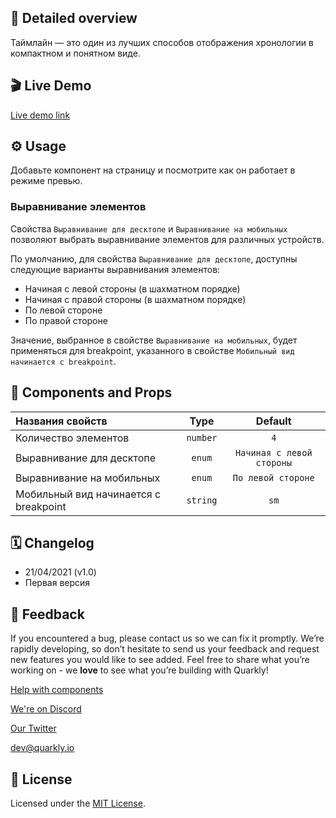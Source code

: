 ## 📖 Detailed overview

Таймлайн — это один из лучших способов отображения хронологии в компактном и понятном виде.

## 🎬 Live Demo

[Live demo link](https://quarkly-catalog.netlify.app/timelinefull/)

## ⚙️ Usage

Добавьте компонент на страницу и посмотрите как он работает в режиме превью.

### Выравнивание элементов

Свойства `Выравнивание для десктопе` и `Выравнивание на мобильных` позволяют выбрать выравнивание элементов для различных устройств.

По умолчанию, для свойства `Выравнивание для десктопе`, доступны следующие варианты выравнивания элементов:

-   Начиная с левой стороны (в шахматном порядке)
-   Начиная с правой стороны (в шахматном порядке)
-   По левой стороне
-   По правой стороне

Значение, выбранное в свойстве `Выравнивание на мобильных`, будет применяться для breakpoint, указанного в свойстве `Мобильный вид начинается с breakpoint`.

## 🧩 Components and Props

| Названия свойств                      |   Type   |          Default          |
| :------------------------------------ | :------: | :-----------------------: |
| Количество элементов                  | `number` |            `4`            |
| Выравнивание для десктопе             |  `enum`  | `Начиная с левой стороны` |
| Выравнивание на мобильных             |  `enum`  |    `По левой стороне`     |
| Мобильный вид начинается с breakpoint | `string` |           `sm`            |

## 🗓 Changelog

-   21/04/2021 (v1.0)
-   Первая версия

## 📮 Feedback

If you encountered a bug, please contact us so we can fix it promptly. We’re rapidly developing, so don’t hesitate to send us your feedback and request new features you would like to see added. Feel free to share what you’re working on - we **love** to see what you’re building with Quarkly!

[Help with components](https://community.quarkly.io/c/requests/11)

[We're on Discord](https://discord.gg/f9KhSMGX)

[Our Twitter](https://twitter.com/quarklyapp)

[dev@quarkly.io](mailto:dev@quarkly.io)

## 📝 License

Licensed under the [MIT License](./LICENSE).
